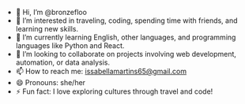 - 👋 Hi, I’m @bronzefloo  
- 👀 I’m interested in traveling, coding, spending time with friends, and learning new skills.  
- 🌱 I’m currently learning English, other languages, and programming languages like Python and React.  
- 💞️ I’m looking to collaborate on projects involving web development, automation, or data analysis.  
- 📫 How to reach me: issabellamartins65@gmail.com  
- 😄 Pronouns: she/her 
- ⚡ Fun fact: I love exploring cultures through travel and code!  


<!---
bronzefloo/bronzefloo is a ✨ special ✨ repository because its `README.md` (this file) appears on your GitHub profile.
You can click the Preview link to take a look at your changes.
--->
